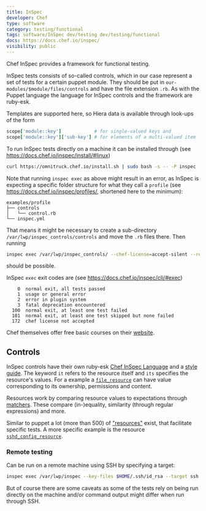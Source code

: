 ```yaml
---
title: InSpec
developer: Chef
type: software
category: testing/functional
tags: software/InSpec dev/testing dev/testing/functional
docs: https://docs.chef.io/inspec/
visibility: public
---
```

Chef InSpec provides a framework for functional testing.

InSpec tests consists of so-called controls, which in our case represent a set of tests for a certain puppet module. They should be put in `our-modules/$module/files/controls` and have the file extension `.rb`. As with the Puppet language the language for InSpec controls and the framework are ruby-esk.

Templates are supported here, so Hiera data is available through look-ups of the form
```ruby
scope['module::key']            # for single-valued keys and
scope['module::key']['sub-key'] # for elements of a multi-valued item
```

To run InSpec tests directly on a machine it can be installed through (see https://docs.chef.io/inspec/install/#linux)
```bash
curl https://omnitruck.chef.io/install.sh | sudo bash -s -- -P inspec
```
Note that running `inspec exec` as above might result in an error, as InSpec is expecting a specific folder structure for what they call a `profile` (see https://docs.chef.io/inspec/profiles/, shortened here to the minimum):
```
examples/profile
├── controls
│   └── control.rb
└── inspec.yml
```
That means it might be necessary to create a sub-directory `/var/lwp/inspec_controls/controls` and move the `.rb` files there. Then running
```bash
inspec exec /var/lwp/inspec_controls/ --chef-license=accept-silent --reporter cli html:/some/directory/inspec_results.html
```
should be possible.

InSpec `exec` exit codes are (see https://docs.chef.io/inspec/cli/#exec)
```
    0  normal exit, all tests passed
    1  usage or general error
    2  error in plugin system
    3  fatal deprecation encountered
  100  normal exit, at least one test failed
  101  normal exit, at least one test skipped but none failed
  172  chef license not accepted
```

Chef themselves offer free basic courses on their [website](https://learn.chef.io/tracks).


## Controls

InSpec controls have their own ruby-esk [Chef InSpec Language](https://docs.chef.io/inspec/dsl_inspec/) and a [style guide](https://docs.chef.io/inspec/style/). The keyword `it` refers to the resource itself and `its` specifies the resource's values. For a example a [`file_resource`](https://docs.chef.io/inspec/resources/file/) can have value corresponding to its ownership, permissions and content.

Resources work by comparing resource values to expectations through [matchers](https://docs.chef.io/inspec/matchers/). These compare (in-)equality, similarity (through regular expressions) and more.

Similar to puppet a lot (more than 500) of ["resources"](https://docs.chef.io/inspec/resources/) exist, that facilitate specific tests. A more specific example is the resource [`sshd_config_resource`](https://docs.chef.io/inspec/resources/sshd_config/).


### Remote testing

Can be run on a remote machine using SSH by specifying a target:
```bash
inspec exec /var/lwp/inspec --key-files $HOME/.ssh/id_rsa --target ssh://root@remote --chef-license=accept-silent --reporter cli html:/root/inspec_results.html
```
But of course there are some caveats as some of the tests rely on being run directly on the machine and/or command output might differ when run through SSH.